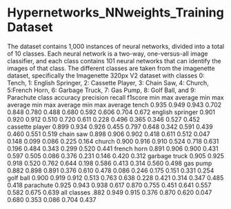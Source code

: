 # Hypernetworks_NNweights_TrainingDataset
The dataset contains 1,000 instances of neural networks, divided into a total
of 10 classes. Each neural network is a two-way, one-versus-all image classifier,
and each class contains 101 neural networks that can identify the images of that
class. The different classes are taken from the imagenette dataset, specifically
the Imagenette 320px V2 dataset with classes 0: Tench, 1: English Springer, 2:
Cassette Player, 3: Chain Saw, 4: Church, 5:French Horn, 6: Garbage Truck,
7: Gas Pump, 8: Golf Ball, and 9: Parachute
class accuracy precision recall f1score
min max average min max average min max average min max average
tench 0.935 0.949 0.943 0.702 0.848 0.780 0.488 0.680 0.592 0.606 0.704 0.672
english springer 0.901 0.920 0.912 0.510 0.720 0.611 0.228 0.496 0.365 0.346 0.527 0.452
cassette player 0.899 0.934 0.926 0.455 0.797 0.648 0.342 0.591 0.439 0.460 0.551 0.519
chain saw 0.898 0.906 0.902 0.418 0.611 0.512 0.047 0.148 0.099 0.086 0.225 0.164
church 0.900 0.916 0.910 0.524 0.718 0.631 0.196 0.484 0.343 0.299 0.520 0.441
french horn 0.891 0.906 0.900 0.431 0.597 0.505 0.086 0.376 0.231 0.146 0.420 0.312
garbage truck 0.905 0.925 0.918 0.520 0.762 0.644 0.198 0.586 0.413 0.314 0.560 0.498
gas pump 0.882 0.898 0.891 0.376 0.610 0.478 0.086 0.246 0.175 0.151 0.331 0.254
golf ball 0.900 0.919 0.912 0.513 0.763 0.638 0.228 0.421 0.314 0.347 0.485 0.418
parachute 0.925 0.943 0.938 0.617 0.870 0.755 0.451 0.641 0.557 0.582 0.675 0.639
all classes .882 0.949 0.915 0.376 0.870 0.620 0.047 0.680 0.353 0.086 0.704 0.437
